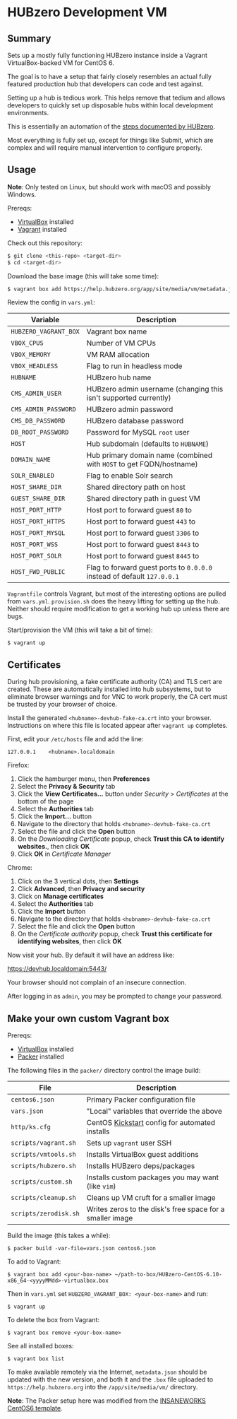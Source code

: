 # HUBzero Development VM

## Summary

Sets up a mostly fully functioning HUBzero instance inside a Vagrant VirtualBox-backed VM for CentOS 6.

The goal is to have a setup that fairly closely resembles an actual fully featured production hub that developers can code and test against.

Setting up a hub is tedious work. This helps remove that tedium and allows developers to quickly set up disposable hubs within local development environments.

This is essentially an automation of the [steps documented by HUBzero](https://help.hubzero.org/documentation/22/installation/redhat/install).

Most everything is fully set up, except for things like Submit, which are complex and will require manual intervention to configure properly.


## Usage

**Note**: Only tested on Linux, but should work with macOS and possibly Windows.

Prereqs:

- [VirtualBox](https://www.virtualbox.org/) installed
- [Vagrant](https://www.vagrantup.com/) installed

Check out this repository:

```bash
$ git clone <this-repo> <target-dir>
$ cd <target-dir>
```

Download the base image (this will take some time):

```bash
$ vagrant box add https://help.hubzero.org/app/site/media/vm/metadata.json
```

Review the config in `vars.yml`:

Variable               | Description
--                     | --
`HUBZERO_VAGRANT_BOX`  | Vagrant box name
`VBOX_CPUS`            | Number of VM CPUs
`VBOX_MEMORY`          | VM RAM allocation
`VBOX_HEADLESS`        | Flag to run in headless mode
`HUBNAME`              | HUBzero hub name
`CMS_ADMIN_USER`       | HUBzero admin username (changing this isn't supported currently)
`CMS_ADMIN_PASSWORD`   | HUBzero admin password
`CMS_DB_PASSWORD`      | HUBzero database password
`DB_ROOT_PASSWORD`     | Password for MySQL `root` user
`HOST`                 | Hub subdomain (defaults to `HUBNAME`)
`DOMAIN_NAME`          | Hub primary domain name (combined with `HOST` to get FQDN/hostname)
`SOLR_ENABLED`         | Flag to enable Solr search
`HOST_SHARE_DIR`       | Shared directory path on host
`GUEST_SHARE_DIR`      | Shared directory path in guest VM
`HOST_PORT_HTTP`       | Host port to forward guest `80` to
`HOST_PORT_HTTPS`      | Host port to forward guest `443` to
`HOST_PORT_MYSQL`      | Host port to forward guest `3306` to
`HOST_PORT_WSS`        | Host port to forward guest `8443` to
`HOST_PORT_SOLR`       | Host port to forward guest `8445` to
`HOST_FWD_PUBLIC`      | Flag to forward guest ports to `0.0.0.0` instead of default `127.0.0.1`

`Vagrantfile` controls Vagrant, but most of the interesting options are pulled from `vars.yml`. `provision.sh` does the heavy lifting for setting up the hub. Neither should require modification to get a working hub up unless there are bugs.

Start/provision the VM (this will take a bit of time):

`$ vagrant up`


## Certificates

During hub provisioning, a fake certificate authority (CA) and TLS cert are created. These are automatically installed into hub subsystems, but to eliminate browser warnings and for VNC to work properly, the CA cert must be trusted by your browser of choice.

Install the generated `<hubname>-devhub-fake-ca.crt` into your browser. Instructions on where this file is located appear after `vagrant up` completes.

First, edit your `/etc/hosts` file and add the line:

```
127.0.0.1    <hubname>.localdomain
```

Firefox:

1. Click the hamburger menu, then **Preferences**
1. Select the **Privacy & Security** tab
1. Click the **View Certificates...** button under *Security* > *Certificates* at the bottom of the page
1. Select the **Authorities** tab
1. Click the **Import...** button
1. Navigate to the directory that holds `<hubname>-devhub-fake-ca.crt`
1. Select the file and click the **Open** button
1. On the *Downloading Certificate* popup, check **Trust this CA to identify websites.**, then click **OK**
1. Click **OK** in *Certificate Manager*

Chrome:

1. Click on the 3 vertical dots, then **Settings**
1. Click **Advanced**, then **Privacy and security**
1. Click on **Manage certificates**
1. Select the **Authorities** tab
1. Click the **Import** button
1. Navigate to the directory that holds `<hubname>-devhub-fake-ca.crt`
1. Select the file and click the **Open** button
1. On the *Certificate authority* popup, check **Trust this certificate for identifying websites**, then click **OK**

Now visit your hub. By default it will have an address like:

https://devhub.localdomain:5443/

Your browser should not complain of an insecure connection.

After logging in as `admin`, you may be prompted to change your password.


## Make your own custom Vagrant box

Prereqs:

- [VirtualBox](https://www.virtualbox.org/) installed
- [Packer](https://www.packer.io/) installed

The following files in the `packer/` directory control the image build:

File                  | Description
--                    | --
`centos6.json`        | Primary Packer configuration file
`vars.json`           | "Local" variables that override the above
`http/ks.cfg`         | CentOS [Kickstart](https://docs.centos.org/en-US/centos/install-guide/Kickstart2/) config for automated installs
`scripts/vagrant.sh`  | Sets up `vagrant` user SSH
`scripts/vmtools.sh`  | Installs VirtualBox guest additions
`scripts/hubzero.sh`  | Installs HUBzero deps/packages
`scripts/custom.sh`   | Installs custom packages you may want (like `vim`)
`scripts/cleanup.sh`  | Cleans up VM cruft for a smaller image
`scripts/zerodisk.sh` | Writes zeros to the disk's free space for a smaller image

Build the image (this takes a while):

`$ packer build -var-file=vars.json centos6.json`

To add to Vagrant:

`$ vagrant box add <your-box-name> ~/path-to-box/HUBzero-CentOS-6.10-x86_64-<yyyyMMdd>-virtualbox.box`

Then in `vars.yml` set `HUBZERO_VAGRANT_BOX: <your-box-name>` and run:

`$ vagrant up`

To delete the box from Vagrant:

`$ vagrant box remove <your-box-name>`

See all installed boxes:

`$ vagrant box list`

To make available remotely via the Internet, `metadata.json` should be updated with the new version, and both it and the `.box` file uploaded to `https://help.hubzero.org` into the `/app/site/media/vm/` directory.

**Note**: The Packer setup here was modified from the [INSANEWORKS CentOS6 template](https://github.com/INSANEWORKS/insaneworks-packer-template).

